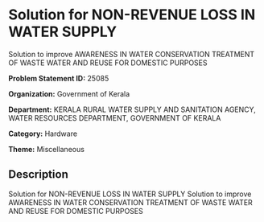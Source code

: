 # Solution for NON-REVENUE LOSS IN WATER SUPPLY
Solution to improve AWARENESS IN WATER CONSERVATION
TREATMENT OF WASTE WATER AND REUSE FOR DOMESTIC PURPOSES

**Problem Statement ID:** 25085

**Organization:** Government of Kerala

**Department:** KERALA RURAL WATER SUPPLY AND SANITATION AGENCY, WATER RESOURCES DEPARTMENT, GOVERNMENT OF KERALA

**Category:** Hardware

**Theme:** Miscellaneous

## Description

Solution for NON-REVENUE LOSS IN WATER SUPPLY Solution to improve AWARENESS IN WATER CONSERVATION TREATMENT OF WASTE WATER AND REUSE FOR DOMESTIC PURPOSES

